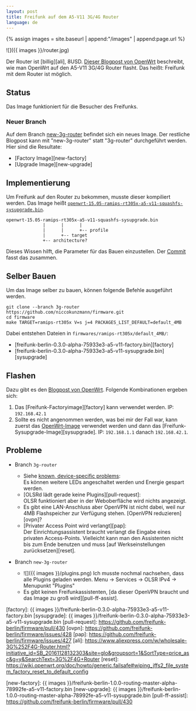```yaml
---
layout: post
title: Freifunk auf dem A5-V11 3G/4G Router
language: de
---
```


{% assign images = site.baseurl | append:"/images" | append:page.url %}

![]({{ images }}/router.jpg)

Der Router ist [billig][ali], 8USD.
[Dieser Blogpost von OpenWrt][blog] beschreibt,
wie man OpenWrt auf den A5-V11 3G/4G Router flasht.
Das heißt: Freifunk mit dem Router ist möglich.

Status
------

Das Image funktioniert für die Besucher des Freifunks.

### Neuer Branch

Auf dem Branch [new-3g-router][new-branch] befindet sich ein neues Image.
Der restliche Blogpost kann mit "new-3g-router" statt "3g-router" durchgeführt werden.
Hier sind die Resultate:
- [Factory Image][new-factory]
- [Upgrade Image][new-upgrade]



Implementierung
---------------

Um Freifunk auf den Router zu bekommen, musste dieser kompiliert werden.
Das Image heißt
[`openwrt-15.05-ramips-rt305x-a5-v11-squashfs-sysupgrade.bin`][openwrt-image].

    openwrt-15.05-ramips-rt305x-a5-v11-squashfs-sysupgrade.bin
                  |      |      |
                  |      |      +-- profile
                  |      +-- target
                  +-- architecture?

Dieses Wissen hilft, die Parameter für das Bauen einzustellen.
Der [Commit][commit] fasst das zusammen.

Selber Bauen
------------

Um das Image selber zu bauen, können folgende Befehle ausgeführt werden.

    git clone --branch 3g-router https://github.com/niccokunzmann/firmware.git
    cd firmware
    make TARGET=ramips-rt305x V=s j=4 PACKAGES_LIST_DEFAULT=default_4MB

Dabei entstehen Dateien in `firmwares/ramips-rt305x/default_4MB/`:

- [freifunk-berlin-0.3.0-alpha-75933e3-a5-v11-factory.bin][factory]
- [freifunk-berlin-0.3.0-alpha-75933e3-a5-v11-sysupgrade.bin][sysupgrade]

Flashen
-------

Dazu gibt es den [Blogpost von OpenWrt][blog].
Folgende Kombinationen ergeben sich:

1. Das [Freifunk-Factoryimage][factory] kann verwendet werden.
   IP: `192.168.42.1`
2. Sollte es nicht angenommen werden, was bei mir der Fall war, kann zuerst das
   [OpenWrt-Image][openwrt-image] verwendet werden und dann das
   [Freifunk-Sysupgrade-Image][sysupgrade].
   IP: `192.168.1.1` danach `192.168.42.1`.

Probleme
--------

- Branch `3g-router`
  - Siehe [known, device-specific problems][blog-problems]:  
    Es können weitere LEDs angeschaltet werden und Energie gespart werden.
  - [OLSRd lädt gerade keine Plugins][pull-request]:  
    OLSR funktioniert aber in der Weboberfläche wird nichts angezeigt.
  - Es gibt eine LAN-Anschluss aber OpenVPN ist nicht dabei, weil nur 4MB
    Flashspeicher zur Verfügung stehen. [OpenVPN reduzieren][ovpn]?
  - [Privater Access Point wird verlangt][pap]:  
    Der Einrichtungsassistent braucht verlangt die Eingabe eines privaten
    Access-Points.
    Vielleicht kann man den Assistenten nicht bis zum Ende benutzen und muss
    [auf Werkseinstellungen zurücksetzen][reset].

- Branch `new-3g-router`
  - ![]({{ images }}/plugins.png)
    Ich musste nochmal nachsehen, dass alle Plugins geladen werden.
    Menu → Services → OLSR IPv4 → Menupunkt "Plugins"
  - Es gibt keinen Freifunkassistenten,
    [da dieser OpenVPN braucht und das Image zu groß wird][pull-ff-assist].
    
[blog]: https://wiki.openwrt.org/toh/unbranded/a5-v11
[blog-problems]: https://wiki.openwrt.org/toh/unbranded/a5-v11#known_device-specific_problems
[openwrt-image]: http://downloads.openwrt.org/chaos_calmer/15.05/ramips/rt305x/openwrt-15.05-ramips-rt305x-a5-v11-squashfs-sysupgrade.bin
[commit]: https://github.com/niccokunzmann/firmware/commit/9372d44302fc793566ec9614a74950132ab9453f
[factory]: {{ images }}/freifunk-berlin-0.3.0-alpha-75933e3-a5-v11-factory.bin
[sysupgrade]: {{ images }}/freifunk-berlin-0.3.0-alpha-75933e3-a5-v11-sysupgrade.bin
[pull-request]: https://github.com/freifunk-berlin/firmware/pull/430
[ovpn]: https://github.com/freifunk-berlin/firmware/issues/428
[pap]: https://github.com/freifunk-berlin/firmware/issues/427
[ali]: https://www.aliexpress.com/w/wholesale-3G%252F4G-Router.html?initiative_id=SB_20161128132303&site=glo&groupsort=1&SortType=price_asc&g=y&SearchText=3G%2F4G+Router
[reset]: https://wiki.openwrt.org/doc/howto/generic.failsafe#wiping_jffs2_file_system_factory_reset_to_default_config

[new-branch]: https://github.com/niccokunzmann/firmware/commits/new-3g-router
[new-factory]: {{ images }}/freifunk-berlin-1.0.0-routing-master-alpha-78992fe-a5-v11-factory.bin
[new-upgrade]: {{ images }}/freifunk-berlin-1.0.0-routing-master-alpha-78992fe-a5-v11-sysupgrade.bin
[pull-ff-assist]: https://github.com/freifunk-berlin/firmware/pull/430